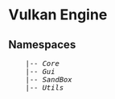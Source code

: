 # Vulkan Engine

## Namespaces
<pre>
    |-- <i>Core</i>
    |-- <i>Gui</i>
    |-- <i>SandBox</i>
    |-- <i>Utils</i>
</pre>